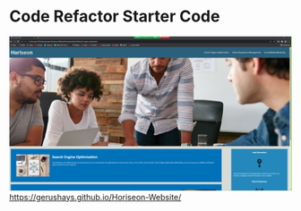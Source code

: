 # Code Refactor Starter Code
![Horiseon-Screenshot](/assets/images/Horiseon-Screenshot.png)
https://gerushays.github.io/Horiseon-Website/